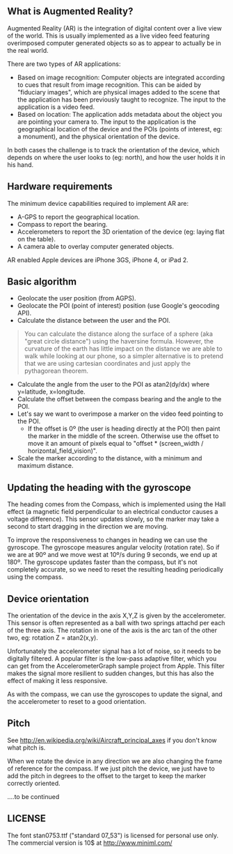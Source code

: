 
What is Augmented Reality?
--------------------------

Augmented Reality (AR) is the integration of digital content over a live view of the world.
This is usually implemented as a live video feed featuring overimposed computer generated 
objects so as to appear to actually be in the real world. 

There are two types of AR applications:
* Based on image recognition: Computer objects are integrated according to cues that result 
from image recognition. This can be aided by "fiduciary images", which are physical images 
added to the scene that the application has been previously taught to recognize. The input 
to the application is a video feed.
* Based on location: The application adds metadata about the object you are pointing your 
camera to. The input to the application is the geographical location of the device and the 
POIs (points of interest, eg: a monument), and the physical orientation of the device. 

In both cases the challenge is to track the orientation of the device, which depends 
on where the user looks to (eg: north), and how the user holds it in his hand. 


Hardware requirements
---------------------

The minimum device capabilities required to implement AR are:
* A-GPS to report the geographical location.
* Compass to report the bearing.
* Accelerometers to report the 3D orientation of the device (eg: laying flat on the table).
* A camera able to overlay computer generated objects. 

AR enabled Apple devices are iPhone 3GS, iPhone 4, or iPad 2. 


Basic algorithm
---------------

* Geolocate the user position (from AGPS).
* Geolocate the POI (point of interest) position (use Google's geocoding API).
* Calculate the distance between the user and the POI.

> You can calculate the distance along the surface of a sphere (aka "great circle distance") 
> using the haversine formula. However, the curvature of the earth has little impact on the 
> distance we are able to walk while looking at our phone, so a simpler alternative is to 
> pretend that we are using cartesian coordinates and just apply the pythagorean theorem. 

* Calculate the angle from the user to the POI as atan2(dy/dx) where y=latitude, x=longitude.
* Calculate the offset between the compass bearing and the angle to the POI.
* Let's say we want to overimpose a marker on the video feed pointing to the POI.
    * If the offset is 0º (the user is heading directly at the POI) then paint the marker in 
      the middle of the screen. Otherwise use the offset to move it an amount of pixels equal 
      to "offset * (screen_width / horizontal_field_vision)".
* Scale the marker according to the distance, with a minimum and maximum distance.


Updating the heading with the gyroscope
---------------------------------------

The heading comes from the Compass, which is implemented using the Hall effect (a magnetic 
field perpendicular to an electrical conductor causes a voltage difference). This sensor
updates slowly, so the marker may take a second to start dragging in the direction we are moving.

To improve the responsiveness to changes in heading we can use the gyroscope. The gyroscope 
measures angular velocity (rotation rate). So if we are at 90º and we move west at 10º/s during
9 seconds, we end up at 180º. The gyroscope updates faster than the compass, but it's not 
completely accurate, so we need to reset the resulting heading periodically using the compass.


Device orientation
------------------

The orientation of the device in the axis X,Y,Z is given by the accelerometer. This sensor is 
often represented as a ball with two springs attachd per each of the three axis.
The rotation in one of the axis is the arc tan of the other two, eg: rotation Z = atan2(x,y).

Unfortunately the accelerometer signal has a lot of noise, so it needs to be digitally filtered.
A popular filter is the low-pass adaptive filter, which you can get from the AccelerometerGraph
sample project from Apple. This filter makes the signal more resilient to sudden changes, but 
this has also the effect of making it less responsive.

As with the compass, we can use the gyroscopes to update the signal, and the accelerometer to 
reset to a good orientation.


Pitch
-----

See http://en.wikipedia.org/wiki/Aircraft_principal_axes if you don't know what pitch is.

When we rotate the device in any direction we are also changing the frame of reference for the
compass. If we just pitch the device, we just have to add the pitch in degrees to the offset to
the target to keep the marker correctly oriented.


....to be continued



LICENSE
-------

The font stan0753.ttf ("standard 07_53") is licensed for personal use only.
The commercial version is 10$ at http://www.miniml.com/ 
